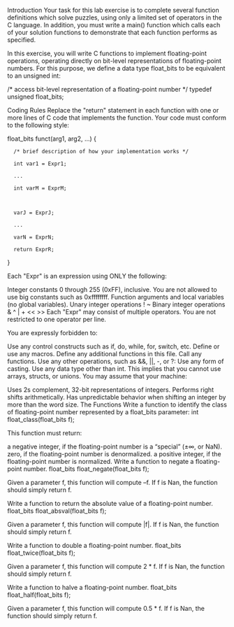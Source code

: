 Introduction
Your task for this lab exercise is to complete several function definitions which solve puzzles, using only a limited set of operators in the C language.  In addition, you must write a main() function which calls each of your solution functions to demonstrate that each function performs as specified.

In this exercise, you will write C functions to implement floating-point operations, operating directly on bit-level representations of floating-point numbers.  For this purpose, we define a data type float_bits to be equivalent to an unsigned int:

/* access bit-level representation of a floating-point number */
typedef unsigned float_bits;

Coding Rules
Replace the "return" statement in each function with one or more lines of C code that implements the function. Your code must conform to the following style:

  float_bits funct(arg1, arg2, ...) {

      /* brief description of how your implementation works */

      int var1 = Expr1;

      ...

      int varM = ExprM;

 

      varJ = ExprJ;

      ...

      varN = ExprN;

      return ExprR;

  }

 

Each "Expr" is an expression using ONLY the following:

Integer constants 0 through 255 (0xFF), inclusive. You are not allowed to use big constants such as 0xffffffff.
Function arguments and local variables (no global variables).
Unary integer operations ! ~
Binary integer operations & ^ | + << >>
Each "Expr" may consist of multiple operators. You are not restricted to one operator per line.

You are expressly forbidden to:

Use any control constructs such as if, do, while, for, switch, etc.
Define or use any macros.
Define any additional functions in this file.
Call any functions.
Use any other operations, such as &&, ||, -, or ?:
Use any form of casting.
Use any data type other than int. This implies that you cannot use arrays, structs, or unions.
You may assume that your machine:

Uses 2s complement, 32-bit representations of integers.
Performs right shifts arithmetically.
Has unpredictable behavior when shifting an integer by more than the word size.
The Functions
Write a function to identify the class of floating-point number represented by a float_bits parameter:
int float_class(float_bits f);

This function must return:

a negative integer, if the floating-point number is a “special” (±∞, or NaN).
zero, if the floating-point number is denormalized.
a positive integer, if the floating-point number is normalized.
Write a function to negate a floating-point number.
float_bits float_negate(float_bits f);

Given a parameter f, this function will compute –f.  If f is Nan, the function should simply return f.

Write a function to return the absolute value of a floating-point number.
float_bits float_absval(float_bits f);

Given a parameter f, this function will compute |f|.  If f is Nan, the function should simply return f.

Write a function to double a floating-point number.
float_bits float_twice(float_bits f);

Given a parameter f, this function will compute 2 * f.  If f is Nan, the function should simply return f.

Write a function to halve a floating-point number.
float_bits float_half(float_bits f);

Given a parameter f, this function will compute 0.5 * f.  If f is Nan, the function should simply return f.
